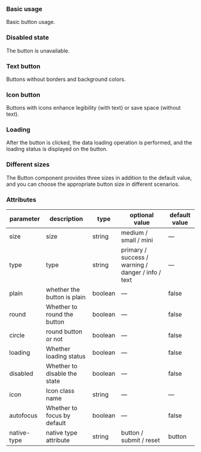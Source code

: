 ### Basic usage

Basic button usage.

<source-block>
  <template slot="comp">
    <press-row>
      <el-button>Default button</el-button>
      <el-button type="primary">primary button</el-button>
      <el-button type="success">Success button</el-button>
      <el-button type="info">Information button</el-button>
      <el-button type="warning">Warning button</el-button>
      <el-button type="danger">Dangerous button</el-button>
    </press-row>
    <press-row>
      <el-button plain>Plain button</el-button>
      <el-button type="primary" plain>Primary button</el-button>
      <el-button type="success" plain>Success button</el-button>
      <el-button type="info" plain>Information button</el-button>
      <el-button type="warning" plain>Warning button</el-button>
      <el-button type="danger" plain>Danger button</el-button>
    </press-row>
    <press-row>
      <el-button round>Round button</el-button>
      <el-button type="primary" round>Primary button</el-button>
      <el-button type="success" round>Success button</el-button>
      <el-button type="info" round>Information button</el-button>
      <el-button type="warning" round>Warning button</el-button>
      <el-button type="danger" round>Danger button</el-button>
    </press-row>
    <press-row>
      <el-button icon="el-icon-search" circle></el-button>
      <el-button type="primary" icon="el-icon-edit" circle></el-button>
      <el-button type="success" icon="el-icon-check" circle></el-button>
      <el-button type="info" icon="el-icon-message" circle></el-button>
      <el-button type="warning" icon="el-icon-star-off" circle></el-button>
      <el-button type="danger" icon="el-icon-delete" circle></el-button>
    </press-row>
  </template>

  <template slot="code">
  
Use the `type`, `plain`, `round` and `circle` properties to define the style of the Button.

```html
<el-row>
  <el-button>Default button</el-button>
  <el-button type="primary">primary button</el-button>
  <el-button type="success">Success button</el-button>
  <el-button type="info">Information button</el-button>
  <el-button type="warning">Warning button</el-button>
  <el-button type="danger">Dangerous button</el-button>
</el-row>

<el-row>
  <el-button plain>Plain button</el-button>
  <el-button type="primary" plain>Primary button</el-button>
  <el-button type="success" plain>Success button</el-button>
  <el-button type="info" plain>Information button</el-button>
  <el-button type="warning" plain>Warning button</el-button>
  <el-button type="danger" plain>Danger button</el-button>
</el-row>

<el-row>
  <el-button round>Round button</el-button>
  <el-button type="primary" round>Primary button</el-button>
  <el-button type="success" round>Success button</el-button>
  <el-button type="info" round>Information button</el-button>
  <el-button type="warning" round>Warning button</el-button>
  <el-button type="danger" round>Danger button</el-button>
</el-row>

<el-row>
  <el-button icon="el-icon-search" circle></el-button>
  <el-button type="primary" icon="el-icon-edit" circle></el-button>
  <el-button type="success" icon="el-icon-check" circle></el-button>
  <el-button type="info" icon="el-icon-message" circle></el-button>
  <el-button type="warning" icon="el-icon-star-off" circle></el-button>
  <el-button type="danger" icon="el-icon-delete" circle></el-button>
</el-row>
```

  </template>
</source-block>

### Disabled state

The button is unavailable.

<source-block>
  <template slot="comp">
    <press-row>
      <el-button disabled>Default button</el-button>
      <el-button type="primary" disabled>Primary button</el-button>
      <el-button type="success" disabled>Success button</el-button>
      <el-button type="info" disabled>Information button</el-button>
      <el-button type="warning" disabled>Warning button</el-button>
      <el-button type="danger" disabled>Dangerous button</el-button>
    </press-row>
    <press-row>
      <el-button plain disabled>Plain button</el-button>
      <el-button type="primary" plain disabled>Primary button</el-button>
      <el-button type="success" plain disabled>Success button</el-button>
      <el-button type="info" plain disabled>Information button</el-button>
      <el-button type="warning" plain disabled>Warning button</el-button>
      <el-button type="danger" plain disabled>Dangerous button</el-button>
    </press-row>
  </template>

  <template slot="code">
  
You can use the `disabled` attribute to define whether the button is enabled, which accepts a `Boolean` value.

```html
<el-row>
  <el-button disabled>Default button</el-button>
  <el-button type="primary" disabled>Primary button</el-button>
  <el-button type="success" disabled>Success button</el-button>
  <el-button type="info" disabled>Information button</el-button>
  <el-button type="warning" disabled>Warning button</el-button>
  <el-button type="danger" disabled>Dangerous button</el-button>
</el-row>

<el-row>
  <el-button plain disabled>Plain button</el-button>
  <el-button type="primary" plain disabled>Primary button</el-button>
  <el-button type="success" plain disabled>Success button</el-button>
  <el-button type="info" plain disabled>Information button</el-button>
  <el-button type="warning" plain disabled>Warning button</el-button>
  <el-button type="danger" plain disabled>Dangerous button</el-button>
</el-row>
```

  </template>
</source-block>

### Text button

Buttons without borders and background colors.

<source-block>
  <template slot="comp">
    <el-button type="text">Text button</el-button>
    <el-button type="text" disabled>Text button</el-button>
  </template>

  <template slot="code">

```html
<el-button type="text">Text button</el-button>
<el-button type="text" disabled>Text button</el-button>
```

  </template>
</source-block>

### Icon button

Buttons with icons enhance legibility (with text) or save space (without text).

<source-block>
  <template slot="comp">
    <el-button type="primary" icon="el-icon-edit"></el-button>
    <el-button type="primary" icon="el-icon-share"></el-button>
    <el-button type="primary" icon="el-icon-delete"></el-button>
    <el-button type="primary" icon="el-icon-search">Search</el-button>
    <el-button type="primary">Upload<i class="el-icon-upload el-icon--right"></i></el-button>
  </template>

  <template slot="code">

You can set the `icon` property. For the list of icons, you can refer to the icon component of Element, or you can set the icon to the right of the text. Just use the `i` tag, and you can use a custom icon.

```html
<el-button type="primary" icon="el-icon-edit"></el-button>
<el-button type="primary" icon="el-icon-share"></el-button>
<el-button type="primary" icon="el-icon-delete"></el-button>
<el-button type="primary" icon="el-icon-search">Search</el-button>
<el-button type="primary">Upload<i class="el-icon-upload el-icon--right"></i></el-button>
```

  </template>
</source-block>

### Loading

After the button is clicked, the data loading operation is performed, and the loading status is displayed on the button.

<source-block>
  <template slot="comp">
    <el-button type="primary" :loading="true">Loading</el-button>
  </template>

  <template slot="code">

To set the loading state, just set the `loading` property to `true`.

```html
<el-button type="primary" :loading="true">Loading</el-button>
```

  </template>
</source-block>

### Different sizes

The Button component provides three sizes in addition to the default value, and you can choose the appropriate button size in different scenarios.

<source-block>
  <template slot="comp">
    <press-row>
      <el-button>Default button</el-button>
      <el-button size="medium">Medium button</el-button>
      <el-button size="small">Small button</el-button>
      <el-button size="mini">Extra small button</el-button>
    </press-row>
    <press-row>
      <el-button round>Default button</el-button>
      <el-button size="medium" round>Medium button</el-button>
      <el-button size="small" round>Small button</el-button>
      <el-button size="mini" round>Extra small button</el-button>
    </press-row>
  </template>

  <template slot="code">

Additional sizes: `medium`, `small`, `mini`, configure them by setting the `size` property.

```html
<el-row>
  <el-button>Default button</el-button>
  <el-button size="medium">Medium button</el-button>
  <el-button size="small">Small button</el-button>
  <el-button size="mini">Extra small button</el-button>
</el-row>
<el-row>
  <el-button round>Default button</el-button>
  <el-button size="medium" round>Medium button</el-button>
  <el-button size="small" round>Small button</el-button>
  <el-button size="mini" round>Extra small button</el-button>
</el-row>
```

  </template>
</source-block>

### Attributes

| parameter   | description                  | type    | optional value                                     | default value |
| ----------- | ---------------------------- | ------- | -------------------------------------------------- | ------------- |
| size        | size                         | string  | medium / small / mini                              | —             |
| type        | type                         | string  | primary / success / warning / danger / info / text | —             |
| plain       | whether the button is plain  | boolean | —                                                  | false         |
| round       | Whether to round the button  | boolean | —                                                  | false         |
| circle      | round button or not          | boolean | —                                                  | false         |
| loading     | Whether loading status       | boolean | —                                                  | false         |
| disabled    | Whether to disable the state | boolean | —                                                  | false         |
| icon        | Icon class name              | string  | —                                                  | —             |
| autofocus   | Whether to focus by default  | boolean | —                                                  | false         |
| native-type | native type attribute        | string  | button / submit / reset                            | button        |

